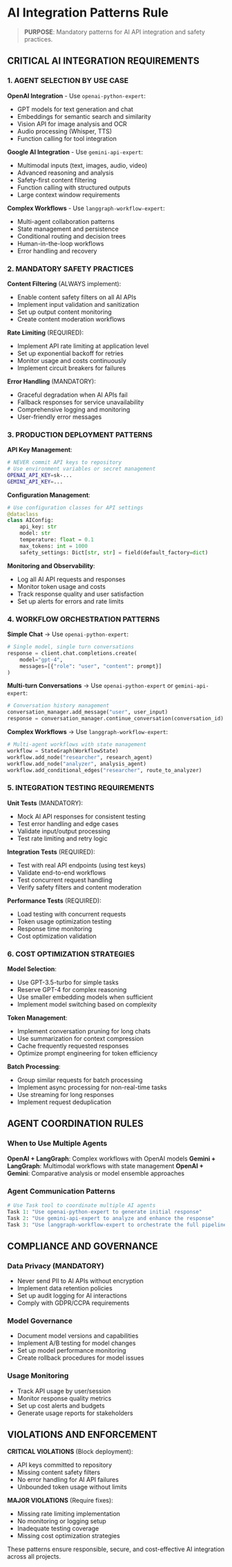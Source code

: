 # AI Integration Patterns Rule

> **PURPOSE**: Mandatory patterns for AI API integration and safety practices.

## CRITICAL AI INTEGRATION REQUIREMENTS

### 1. AGENT SELECTION BY USE CASE

**OpenAI Integration** - Use `openai-python-expert`:

- GPT models for text generation and chat
- Embeddings for semantic search and similarity  
- Vision API for image analysis and OCR
- Audio processing (Whisper, TTS)
- Function calling for tool integration

**Google AI Integration** - Use `gemini-api-expert`:

- Multimodal inputs (text, images, audio, video)
- Advanced reasoning and analysis
- Safety-first content filtering
- Function calling with structured outputs
- Large context window requirements

**Complex Workflows** - Use `langgraph-workflow-expert`:

- Multi-agent collaboration patterns
- State management and persistence
- Conditional routing and decision trees
- Human-in-the-loop workflows
- Error handling and recovery

### 2. MANDATORY SAFETY PRACTICES

**Content Filtering** (ALWAYS implement):

- Enable content safety filters on all AI APIs
- Implement input validation and sanitization
- Set up output content monitoring
- Create content moderation workflows

**Rate Limiting** (REQUIRED):

- Implement API rate limiting at application level
- Set up exponential backoff for retries
- Monitor usage and costs continuously
- Implement circuit breakers for failures

**Error Handling** (MANDATORY):

- Graceful degradation when AI APIs fail
- Fallback responses for service unavailability  
- Comprehensive logging and monitoring
- User-friendly error messages

### 3. PRODUCTION DEPLOYMENT PATTERNS

**API Key Management**:

```bash
# NEVER commit API keys to repository
# Use environment variables or secret management
OPENAI_API_KEY=sk-...
GEMINI_API_KEY=...
```

**Configuration Management**:

```python
# Use configuration classes for API settings
@dataclass
class AIConfig:
    api_key: str
    model: str
    temperature: float = 0.1
    max_tokens: int = 1000
    safety_settings: Dict[str, str] = field(default_factory=dict)
```

**Monitoring and Observability**:

- Log all AI API requests and responses
- Monitor token usage and costs
- Track response quality and user satisfaction
- Set up alerts for errors and rate limits

### 4. WORKFLOW ORCHESTRATION PATTERNS

**Simple Chat** → Use `openai-python-expert`:

```python
# Single model, single turn conversations
response = client.chat.completions.create(
    model="gpt-4",
    messages=[{"role": "user", "content": prompt}]
)
```

**Multi-turn Conversations** → Use `openai-python-expert` or `gemini-api-expert`:

```python
# Conversation history management
conversation_manager.add_message("user", user_input)
response = conversation_manager.continue_conversation(conversation_id)
```

**Complex Workflows** → Use `langgraph-workflow-expert`:

```python
# Multi-agent workflows with state management
workflow = StateGraph(WorkflowState)
workflow.add_node("researcher", research_agent)
workflow.add_node("analyzer", analysis_agent)
workflow.add_conditional_edges("researcher", route_to_analyzer)
```

### 5. INTEGRATION TESTING REQUIREMENTS

**Unit Tests** (MANDATORY):

- Mock AI API responses for consistent testing
- Test error handling and edge cases
- Validate input/output processing
- Test rate limiting and retry logic

**Integration Tests** (REQUIRED):

- Test with real API endpoints (using test keys)
- Validate end-to-end workflows
- Test concurrent request handling
- Verify safety filters and content moderation

**Performance Tests** (REQUIRED):

- Load testing with concurrent requests
- Token usage optimization testing
- Response time monitoring
- Cost optimization validation

### 6. COST OPTIMIZATION STRATEGIES

**Model Selection**:

- Use GPT-3.5-turbo for simple tasks
- Reserve GPT-4 for complex reasoning
- Use smaller embedding models when sufficient
- Implement model switching based on complexity

**Token Management**:

- Implement conversation pruning for long chats
- Use summarization for context compression
- Cache frequently requested responses
- Optimize prompt engineering for token efficiency

**Batch Processing**:

- Group similar requests for batch processing
- Implement async processing for non-real-time tasks
- Use streaming for long responses
- Implement request deduplication

## AGENT COORDINATION RULES

### When to Use Multiple Agents

**OpenAI + LangGraph**: Complex workflows with OpenAI models
**Gemini + LangGraph**: Multimodal workflows with state management
**OpenAI + Gemini**: Comparative analysis or model ensemble approaches

### Agent Communication Patterns

```python
# Use Task tool to coordinate multiple AI agents
Task 1: "Use openai-python-expert to generate initial response"
Task 2: "Use gemini-api-expert to analyze and enhance the response"  
Task 3: "Use langgraph-workflow-expert to orchestrate the full pipeline"
```

## COMPLIANCE AND GOVERNANCE

### Data Privacy (MANDATORY)

- Never send PII to AI APIs without encryption
- Implement data retention policies
- Set up audit logging for AI interactions
- Comply with GDPR/CCPA requirements

### Model Governance

- Document model versions and capabilities
- Implement A/B testing for model changes
- Set up model performance monitoring
- Create rollback procedures for model issues

### Usage Monitoring

- Track API usage by user/session
- Monitor response quality metrics
- Set up cost alerts and budgets
- Generate usage reports for stakeholders

## VIOLATIONS AND ENFORCEMENT

**CRITICAL VIOLATIONS** (Block deployment):

- API keys committed to repository
- Missing content safety filters
- No error handling for AI API failures
- Unbounded token usage without limits

**MAJOR VIOLATIONS** (Require fixes):

- Missing rate limiting implementation
- No monitoring or logging setup
- Inadequate testing coverage
- Missing cost optimization strategies

These patterns ensure responsible, secure, and cost-effective AI integration across all projects.
